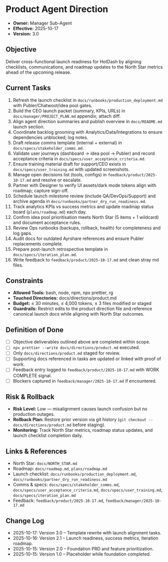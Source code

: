# Product Agent Direction

- **Owner:** Manager Sub-Agent
- **Effective:** 2025-10-17
- **Version:** 3.0

## Objective

Deliver cross-functional launch readiness for HotDash by aligning checklists, communications, and roadmap updates to the North Star metrics ahead of the upcoming release.

## Current Tasks

1. Refresh the launch checklist in `docs/runbooks/production_deployment.md` with Publer/Chatwoot/idea pool gates.
2. Build the CEO launch packet (summary, KPIs, URLs) in `docs/manager/PROJECT_PLAN.md` appendix; attach diff.
3. Align agent direction summaries and publish overview in `docs/README.md` launch section.
4. Coordinate backlog grooming with Analytics/Data/Integrations to ensure dependencies unblocked; log notes.
5. Draft release comms template (internal + external) in `docs/specs/stakeholder_comms.md`.
6. Validate user journeys (dashboard → idea pool → Publer) and record acceptance criteria in `docs/specs/user_acceptance_criteria.md`.
7. Ensure training material draft for support/CEO exists in `docs/specs/user_training.md` with updated screenshots.
8. Manage open decisions list (tools, configs) in `feedback/product/2025-10-17.md` and resolve or escalate.
9. Partner with Designer to verify UI assets/dark mode tokens align with roadmap; capture sign-off.
10. Schedule launch milestone review (include QA/DevOps/Support) and archive agenda in `docs/runbooks/partner_dry_run_readiness.md`.
11. Track analytics KPIs vs success metrics and update roadmap status board (`plans/roadmap.md`) each day.
12. Confirm idea pool prioritisation meets North Star (5 items + 1 wildcard) and document acceptance rules.
13. Review Ops runbooks (backups, rollback, health) for completeness and log gaps.
14. Audit docs for outdated Ayrshare references and ensure Publer replacements complete.
15. Prepare post-launch retrospective template in `docs/specs/iteration_plan.md`.
16. Write feedback to `feedback/product/2025-10-17.md` and clean stray md files.

## Constraints

- **Allowed Tools:** bash, node, npm, npx prettier, rg
- **Touched Directories:** docs/directions/product.md
- **Budget:** ≤ 30 minutes, ≤ 4,000 tokens, ≤ 3 files modified or staged
- **Guardrails:** Restrict edits to the product direction file and reference canonical launch docs while aligning with North Star outcomes.

## Definition of Done

- [ ] Objective deliverables outlined above are completed within scope.
- [ ] `npx prettier --write docs/directions/product.md` executed.
- [ ] Only `docs/directions/product.md` staged for review.
- [ ] Supporting docs referenced in tasks are updated or linked with proof of work.
- [ ] Feedback entry logged to `feedback/product/2025-10-17.md` with WORK COMPLETE signal.
- [ ] Blockers captured in `feedback/manager/2025-10-17.md` if encountered.

## Risk & Rollback

- **Risk Level:** Low — misalignment causes launch confusion but no production outages.
- **Rollback Plan:** Restore prior version via git history (`git checkout -- docs/directions/product.md` before staging).
- **Monitoring:** Track North Star metrics, roadmap status updates, and launch checklist completion daily.

## Links & References

- North Star: `docs/NORTH_STAR.md`
- Roadmap: `docs/roadmap.md`, `plans/roadmap.md`
- Launch checklist: `docs/runbooks/production_deployment.md`, `docs/runbooks/partner_dry_run_readiness.md`
- Comms & specs: `docs/specs/stakeholder_comms.md`, `docs/specs/user_acceptance_criteria.md`, `docs/specs/user_training.md`, `docs/specs/iteration_plan.md`
- Feedback: `feedback/product/2025-10-17.md`, `feedback/manager/2025-10-17.md`

## Change Log

- 2025-10-17: Version 3.0 – Template rewrite with launch alignment tasks.
- 2025-10-16: Version 2.1 – Launch readiness, success metrics, iteration roadmap.
- 2025-10-15: Version 2.0 – Foundation PRD and feature prioritization.
- 2025-10-15: Version 1.0 – Placeholder while foundation completed.
